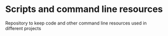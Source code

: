 # Scripts and command line resources

Repository to keep code and other command line resources used in different projects
